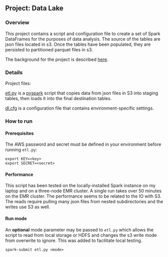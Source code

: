 ## Project: Data Lake

### Overview

This project contains a script and configuration file to create a set of Spark 
DataFrames for the purposes of data analysis. The source of the tables are json files 
located in s3. Once the tables have been populated, they are persisted to partitioned
parquet files in s3.

The background for the project is described [here](https://github.com/george-zip/postgres_data_modeling#readme).

### Details

Project files:

[etl.py](etl.py) is a [pyspark](https://spark.apache.org/docs/latest/api/python/index.html) 
script that copies data from json files in S3 into staging tables, then loads it 
into the final destination tables.

[dl.cfg](dl.cfg) is a configuration file that contains environment-specific settings.

### How to run

#### Prerequisites 

The AWS password and secret must be defined in your environment before running 
`etl.py`:

```commandline
export KEY=<key>
export SECRET=<secret>
```

#### Performance

This script has been tested on the locally-installed Spark instance on my laptop and
on a three-node EMR cluster. A single run takes over 50 minutes on the EMR cluster. The 
performance seems to be related to the IO with S3. The reads require pulling many 
json files from nested subdirectories and the writes use S3 as well.

#### Run mode

An **optional** mode parameter may be passed to `etl.py` which allows the script to read
from local storage or HDFS and changes the s3 write mode from overwrite to ignore.
This was added to facilitate local testing. 

```commandline
spark-submit etl.py <mode>
```


